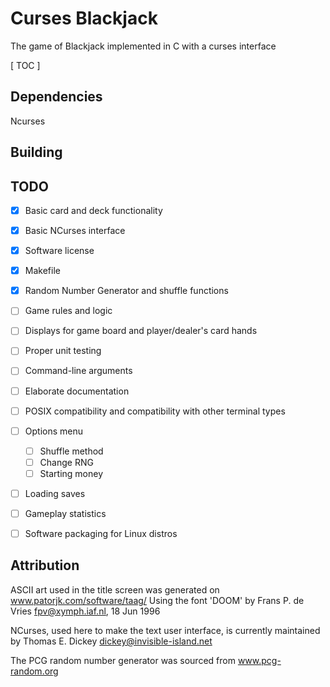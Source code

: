 # Curses Blackjack

The game of Blackjack implemented in C with a curses interface

[ TOC ]

## Dependencies
Ncurses


## Building

## TODO
- [x] Basic card and deck functionality
- [x] Basic NCurses interface
- [x] Software license
- [X] Makefile
- [X] Random Number Generator and shuffle functions
- [ ] Game rules and logic
- [ ] Displays for game board and player/dealer's card hands
- [ ] Proper unit testing
- [ ] Command-line arguments
- [ ] Elaborate documentation
- [ ] POSIX compatibility and compatibility with other terminal types
- [ ] Options menu
	- [ ] Shuffle method
	- [ ] Change RNG
	- [ ] Starting money
- [ ] Loading saves
- [ ] Gameplay statistics
- [ ] Software packaging for Linux distros


## Attribution
ASCII art used in the title screen was generated on www.patorjk.com/software/taag/
Using the font 'DOOM' by Frans P. de Vries <fpv@xymph.iaf.nl>, 18 Jun 1996

NCurses, used here to make the text user interface, is currently maintained by Thomas E. Dickey <dickey@invisible-island.net>

The PCG random number generator was sourced from www.pcg-random.org


